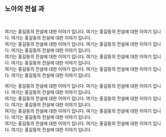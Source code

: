 <br>

## 노아의 전설 과 

<br>

여기는 홍길동의 전설에 대한 이야기 입니다.  여기는 홍길동의 전설에 대한 이야기 입니다.  여기는 홍길동의 전설에 대한 이야기 입니다.  
여기는 홍길동의 전설에 대한 이야기 입니다.  여기는 홍길동의 전설에 대한 이야기 입니다.  여기는 홍길동의 전설에 대한 이야기 입니다.  
여기는 홍길동의 전설에 대한 이야기 입니다.  여기는 홍길동의 전설에 대한 이야기 입니다.  여기는 홍길동의 전설에 대한 이야기 입니다.  
여기는 홍길동의 전설에 대한 이야기 입니다.  여기는 홍길동의 전설에 대한 이야기 입니다.  여기는 홍길동의 전설에 대한 이야기 입니다.  

여기는 홍길동의 전설에 대한 이야기 입니다.  여기는 홍길동의 전설에 대한 이야기 입니다.  여기는 홍길동의 전설에 대한 이야기 입니다.  
여기는 홍길동의 전설에 대한 이야기 입니다.  여기는 홍길동의 전설에 대한 이야기 입니다.  여기는 홍길동의 전설에 대한 이야기 입니다.  
여기는 홍길동의 전설에 대한 이야기 입니다.  여기는 홍길동의 전설에 대한 이야기 입니다.  여기는 홍길동의 전설에 대한 이야기 입니다.  
여기는 홍길동의 전설에 대한 이야기 입니다.  여기는 홍길동의 전설에 대한 이야기 입니다.  여기는 홍길동의 전설에 대한 이야기 입니다.  

